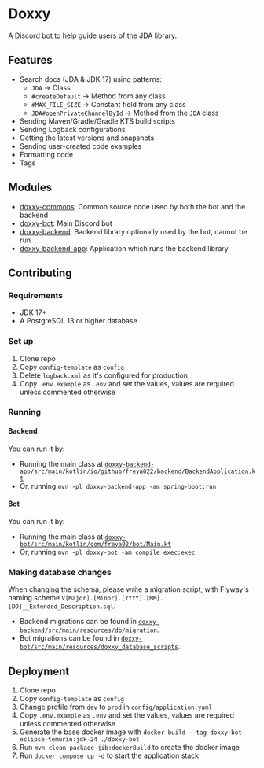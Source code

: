 # Doxxy
A Discord bot to help guide users of the JDA library.

## Features
* Search docs (JDA & JDK 17) using patterns:
  * `JDA` -> Class
  * `#createDefault` -> Method from any class
  * `#MAX_FILE_SIZE` -> Constant field from any class
  * `JDA#openPrivateChannelById` -> Method from the `JDA` class
* Sending Maven/Gradle/Gradle KTS build scripts
* Sending Logback configurations
* Getting the latest versions and snapshots
* Sending user-created code examples
* Formatting code
* Tags

## Modules
* [doxxy-commons](doxxy-commons): Common source code used by both the bot and the backend
* [doxxy-bot](doxxy-bot): Main Discord bot
* [doxxy-backend](doxxy-backend): Backend library optionally used by the bot, cannot be run
* [doxxy-backend-app](doxxy-backend-app): Application which runs the backend library

## Contributing
### Requirements
* JDK 17+
* A PostgreSQL 13 or higher database

### Set up
1. Clone repo
2. Copy `config-template` as `config`
3. Delete `logback.xml` as it's configured for production
4. Copy `.env.example` as `.env` and set the values, values are required unless commented otherwise

### Running
#### Backend
You can run it by:
- Running the main class at [`doxxy-backend-app/src/main/kotlin/io/github/freya022/backend/BackendApplication.kt`](./doxxy-backend-app/src/main/kotlin/io/github/freya022/backend/BackendApplication.kt)
- Or, running `mvn -pl doxxy-backend-app -am spring-boot:run`

#### Bot
You can run it by:
- Running the main class at [`doxxy-bot/src/main/kotlin/com/freya02/bot/Main.kt`](./doxxy-bot/src/main/kotlin/com/freya02/bot/Main.kt)
- Or, running `mvn -pl doxxy-bot -am compile exec:exec`

### Making database changes
When changing the schema, please write a migration script,
with Flyway's naming scheme `V[Major].[Minor].[YYYY].[MM].[DD]__Extended_Description.sql`.

- Backend migrations can be found in [`doxxy-backend/src/main/resources/db/migration`](./doxxy-backend/src/main/resources/db/migration).
- Bot migrations can be found in [`doxxy-bot/src/main/resources/doxxy_database_scripts`](./doxxy-bot/src/main/resources/doxxy_database_scripts).

## Deployment
1. Clone repo
2. Copy `config-template` as `config`
3. Change profile from `dev` to `prod` in `config/application.yaml`
4. Copy `.env.example` as `.env` and set the values, values are required unless commented otherwise
5. Generate the base docker image with `docker build --tag doxxy-bot-eclipse-temurin:jdk-24 ./doxxy-bot`
6. Run `mvn clean package jib:dockerBuild` to create the docker image
7. Run `docker compose up -d` to start the application stack